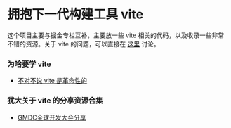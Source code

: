 # 拥抱下一代构建工具 vite

这个项目主要与掘金专栏互补，主要放一些 vite 相关的代码，以及收录一些非常不错的资源。关于 vite 的问题，可以直接在 [这里](https://github.com/lefex/vite/issues) 讨论。

### 为啥要学 vite

- [不对不说 vite 是革命性的](https://mp.weixin.qq.com/s/maf7jdFkXlnyJ08n9QVeng)

### 犹大关于 vite 的分享资源合集

- [GMDC全球开发大会分享](https://mp.weixin.qq.com/s/dvNAjUXvIcI89iUGX-by2g)
